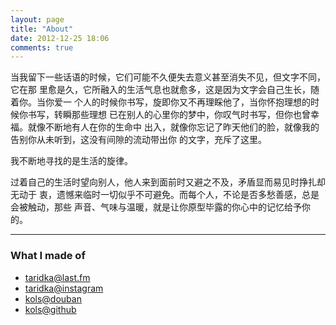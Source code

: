 ```yaml
---
layout: page
title: "About"
date: 2012-12-25 18:06
comments: true
---
```

当我留下一些话语的时候，它们可能不久便失去意义甚至消失不见，但文字不同，它在那
里愈是久，它所融入的生活气息也就愈多，这是因为文字会自己生长，随着你。当你爱一
个人的时候你书写，旋即你又不再理睬他了，当你怀抱理想的时候你书写，转瞬那些理想
已在别人的心里你的梦中，你叹气时书写，但你也曾幸福。就像不断地有人在你的生命中
出入，就像你忘记了昨天他们的脸，就像我的告别你从未听到，这没有间隙的流动带出你
的文字，充斥了这里。

我不断地寻找的是生活的旋律。

过着自己的生活时望向别人，他人来到面前时又避之不及，矛盾显而易见时挣扎却无动于
衷，遗憾来临时一切似乎不可避免。而每个人，不论是否多愁善感，总是会被触动，那些
声音、气味与温暖，就是让你原型毕露的你心中的记忆给予你的。

---

### What I made of

- [taridka@last.fm](http://last.fm/user/taridka)
- [taridka@instagram](http://instagram.com/taridka)
- [kols@douban](http://www.douban.com/people/kols)
- [kols@github](https://github.com/kols)
